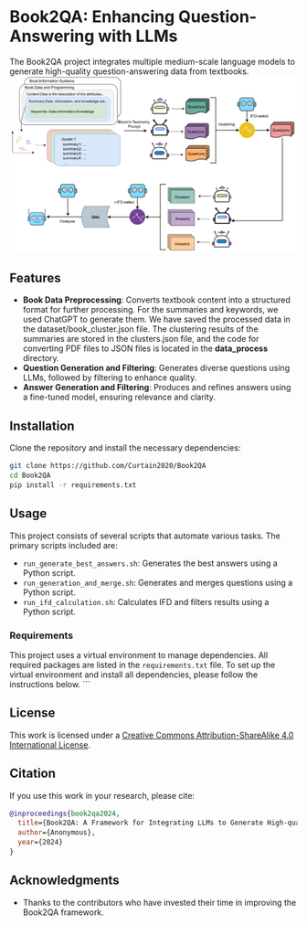 # Book2QA: Enhancing Question-Answering with LLMs

The Book2QA project integrates multiple medium-scale language models to generate high-quality question-answering data from textbooks.
![Figure 1](./image/fingure1.png)

## Features

- **Book Data Preprocessing**: Converts textbook content into a structured format for further processing.
 For the summaries and keywords, we used ChatGPT to generate them. We have saved the processed data in the dataset/book_cluster.json file. The clustering results of the summaries are stored in the clusters.json file, and the code for converting PDF files to JSON files is located in the **data_process** directory.
- **Question Generation and Filtering**: Generates diverse questions using LLMs, followed by filtering to enhance quality.
- **Answer Generation and Filtering**: Produces and refines answers using a fine-tuned model, ensuring relevance and clarity.

## Installation

Clone the repository and install the necessary dependencies:

```bash
git clone https://github.com/Curtain2020/Book2QA
cd Book2QA
pip install -r requirements.txt
```

## Usage

This project consists of several scripts that automate various tasks. The primary scripts included are:

- `run_generate_best_answers.sh`: Generates the best answers using a Python script.
- `run_generation_and_merge.sh`: Generates and merges questions using a Python script.
- `run_ifd_calculation.sh`: Calculates IFD and filters results using a Python script.

### Requirements

This project uses a virtual environment to manage dependencies. All required packages are listed in the `requirements.txt` file. To set up the virtual environment and install all dependencies, please follow the instructions below.
    ```


## License

This work is licensed under a [Creative Commons Attribution-ShareAlike 4.0 International License](https://creativecommons.org/licenses/by-sa/4.0/).

## Citation

If you use this work in your research, please cite:

```bibtex
@inproceedings{book2qa2024,
  title={Book2QA: A Framework for Integrating LLMs to Generate High-quality QA Data from Textbooks},
  author={Anonymous},
  year={2024}
}
```

## Acknowledgments

- Thanks to the contributors who have invested their time in improving the Book2QA framework.
